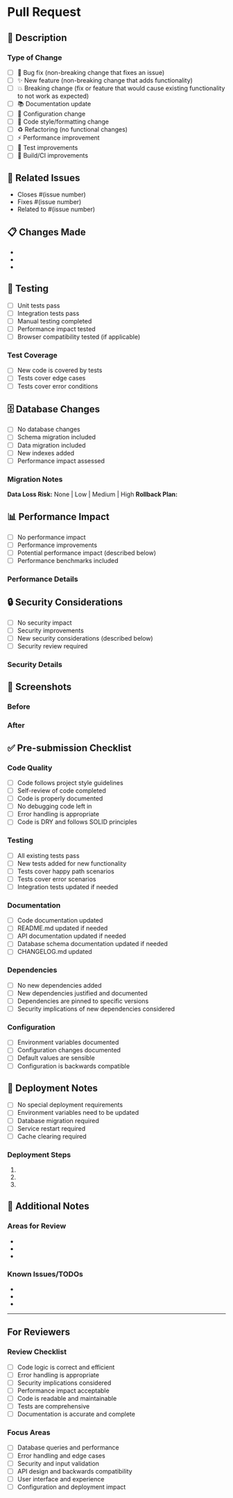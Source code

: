 # Pull Request

## 📝 Description
<!-- Brief description of what this PR does -->

### Type of Change
<!-- Mark the relevant option with an "x" -->
- [ ] 🐛 Bug fix (non-breaking change that fixes an issue)
- [ ] ✨ New feature (non-breaking change that adds functionality)
- [ ] 💥 Breaking change (fix or feature that would cause existing functionality to not work as expected)
- [ ] 📚 Documentation update
- [ ] 🔧 Configuration change
- [ ] 🎨 Code style/formatting change
- [ ] ♻️ Refactoring (no functional changes)
- [ ] ⚡ Performance improvement
- [ ] 🧪 Test improvements
- [ ] 🚀 Build/CI improvements

## 🔗 Related Issues
<!-- Link to related issues -->
- Closes #(issue number)
- Fixes #(issue number)
- Related to #(issue number)

## 📋 Changes Made
<!-- List the main changes made in this PR -->
-
-
-

## 🧪 Testing
<!-- Describe how you tested your changes -->
- [ ] Unit tests pass
- [ ] Integration tests pass
- [ ] Manual testing completed
- [ ] Performance impact tested
- [ ] Browser compatibility tested (if applicable)

### Test Coverage
- [ ] New code is covered by tests
- [ ] Tests cover edge cases
- [ ] Tests cover error conditions

## 🗄️ Database Changes
<!-- Mark all that apply -->
- [ ] No database changes
- [ ] Schema migration included
- [ ] Data migration included
- [ ] New indexes added
- [ ] Performance impact assessed

### Migration Notes
<!-- If database changes are included, describe them -->

**Data Loss Risk:** None | Low | Medium | High
**Rollback Plan:** <!-- Describe rollback procedure if needed -->

## 📊 Performance Impact
<!-- Describe any performance implications -->
- [ ] No performance impact
- [ ] Performance improvements
- [ ] Potential performance impact (described below)
- [ ] Performance benchmarks included

### Performance Details
<!-- If there are performance changes, describe them -->

## 🔒 Security Considerations
<!-- Describe any security implications -->
- [ ] No security impact
- [ ] Security improvements
- [ ] New security considerations (described below)
- [ ] Security review required

### Security Details
<!-- If there are security changes, describe them -->

## 📸 Screenshots
<!-- If applicable, add screenshots to demonstrate changes -->
### Before
<!-- Screenshot or description of before state -->

### After
<!-- Screenshot or description of after state -->

## ✅ Pre-submission Checklist
<!-- Check all items that apply -->

### Code Quality
- [ ] Code follows project style guidelines
- [ ] Self-review of code completed
- [ ] Code is properly documented
- [ ] No debugging code left in
- [ ] Error handling is appropriate
- [ ] Code is DRY and follows SOLID principles

### Testing
- [ ] All existing tests pass
- [ ] New tests added for new functionality
- [ ] Tests cover happy path scenarios
- [ ] Tests cover error scenarios
- [ ] Integration tests updated if needed

### Documentation
- [ ] Code documentation updated
- [ ] README.md updated if needed
- [ ] API documentation updated if needed
- [ ] Database schema documentation updated if needed
- [ ] CHANGELOG.md updated

### Dependencies
- [ ] No new dependencies added
- [ ] New dependencies justified and documented
- [ ] Dependencies are pinned to specific versions
- [ ] Security implications of new dependencies considered

### Configuration
- [ ] Environment variables documented
- [ ] Configuration changes documented
- [ ] Default values are sensible
- [ ] Configuration is backwards compatible

## 🚀 Deployment Notes
<!-- Special instructions for deployment -->
- [ ] No special deployment requirements
- [ ] Environment variables need to be updated
- [ ] Database migration required
- [ ] Service restart required
- [ ] Cache clearing required

### Deployment Steps
<!-- If special deployment steps are needed -->
1.
2.
3.

## 📝 Additional Notes
<!-- Any additional information, concerns, or areas that need special attention -->

### Areas for Review
<!-- Highlight specific areas you'd like reviewers to focus on -->
-
-
-

### Known Issues/TODOs
<!-- Any known limitations or follow-up work needed -->
-
-
-

---

## For Reviewers

### Review Checklist
- [ ] Code logic is correct and efficient
- [ ] Error handling is appropriate
- [ ] Security implications considered
- [ ] Performance impact acceptable
- [ ] Code is readable and maintainable
- [ ] Tests are comprehensive
- [ ] Documentation is accurate and complete

### Focus Areas
<!-- Reviewers should pay special attention to -->
- [ ] Database queries and performance
- [ ] Error handling and edge cases
- [ ] Security and input validation
- [ ] API design and backwards compatibility
- [ ] User interface and experience
- [ ] Configuration and deployment impact